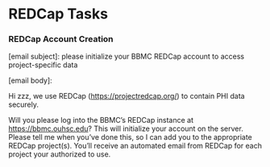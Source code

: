 # REDCap Tasks

### REDCap Account Creation

[email subject]: please initialize your BBMC REDCap account to access project-specific data

[email body]:

Hi zzz, we use REDCap (https://projectredcap.org/) to contain PHI data securely.

Will you please log into the BBMC’s REDCap instance at https://bbmc.ouhsc.edu?  This will initialize your account on the server. Please tell me when you’ve done this, so I can add you to the appropriate REDCap project(s).  You’ll receive an automated email from REDCap for each project your authorized to use.
